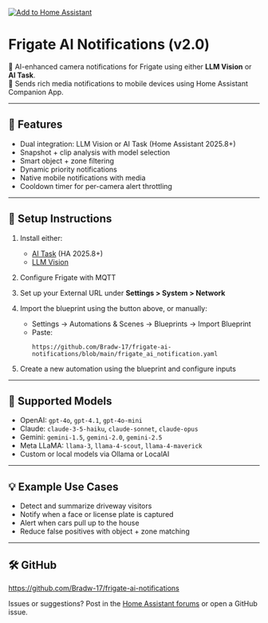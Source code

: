 [![Add to Home Assistant](https://my.home-assistant.io/badges/blueprint_import.svg)](https://my.home-assistant.io/redirect/blueprint_import/?repository_url=https://github.com/Bradw-17/frigate-ai-notifications/blob/main/frigate_ai_notification.yaml)

# Frigate AI Notifications (v2.0)

🚨 AI-enhanced camera notifications for Frigate using either **LLM Vision** or **AI Task**.  
📱 Sends rich media notifications to mobile devices using Home Assistant Companion App.

---

## 📌 Features

- Dual integration: LLM Vision or AI Task (Home Assistant 2025.8+)
- Snapshot + clip analysis with model selection
- Smart object + zone filtering
- Dynamic priority notifications
- Native mobile notifications with media
- Cooldown timer for per-camera alert throttling

---

## 🔧 Setup Instructions

1. Install either:
   - [AI Task](https://www.home-assistant.io/integrations/ai_task/) (HA 2025.8+)
   - [LLM Vision](https://github.com/valentinfrlch/ha-llmvision)

2. Configure Frigate with MQTT

3. Set up your External URL under **Settings > System > Network**

4. Import the blueprint using the button above, or manually:
   - Settings → Automations & Scenes → Blueprints → Import Blueprint
   - Paste:
     ```
     https://github.com/Bradw-17/frigate-ai-notifications/blob/main/frigate_ai_notification.yaml
     ```

5. Create a new automation using the blueprint and configure inputs

---

## 🧠 Supported Models

- OpenAI: `gpt-4o`, `gpt-4.1`, `gpt-4o-mini`
- Claude: `claude-3-5-haiku`, `claude-sonnet`, `claude-opus`
- Gemini: `gemini-1.5`, `gemini-2.0`, `gemini-2.5`
- Meta LLaMA: `llama-3`, `llama-4-scout`, `llama-4-maverick`
- Custom or local models via Ollama or LocalAI

---

## 💡 Example Use Cases

- Detect and summarize driveway visitors
- Notify when a face or license plate is captured
- Alert when cars pull up to the house
- Reduce false positives with object + zone matching

---

## 🛠️ GitHub

https://github.com/Bradw-17/frigate-ai-notifications

Issues or suggestions? Post in the [Home Assistant forums](https://community.home-assistant.io/c/blueprints-exchange/53) or open a GitHub issue.
